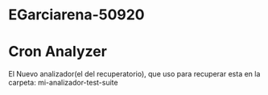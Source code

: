 # EGarciarena-50920
# Cron Analyzer

El Nuevo analizador(el del recuperatorio), que uso para recuperar esta en la carpeta: mi-analizador-test-suite

